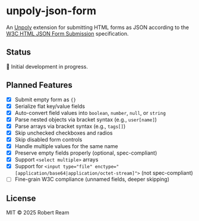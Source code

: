 # unpoly-json-form

An [Unpoly](https://unpoly.com/) extension for submitting HTML forms as JSON according to the [W3C HTML JSON Form Submission](https://www.w3.org/TR/html-json-forms/) specification.

## Status

🚧 Initial development in progress.

## Planned Features

- [x] Submit empty form as `{}`
- [x] Serialize flat key/value fields
- [x] Auto-convert field values into `boolean`, `number`, `null`, or `string`
- [x] Parse nested objects via bracket syntax (e.g., `user[name]`)
- [x] Parse arrays via bracket syntax (e.g., `tags[]`)
- [x] Skip unchecked checkboxes and radios
- [x] Skip disabled form controls
- [x] Handle multiple values for the same name
- [x] Preserve empty fields properly (optional, spec-compliant)
- [x] Support `<select multiple>` arrays
- [x] Support for `<input type="file" enctype="[application/base64|application/octet-stream]">` (not spec-compliant)
- [ ] Fine-grain W3C compliance (unnamed fields, deeper skipping)

## License

MIT © 2025 Robert Ream
